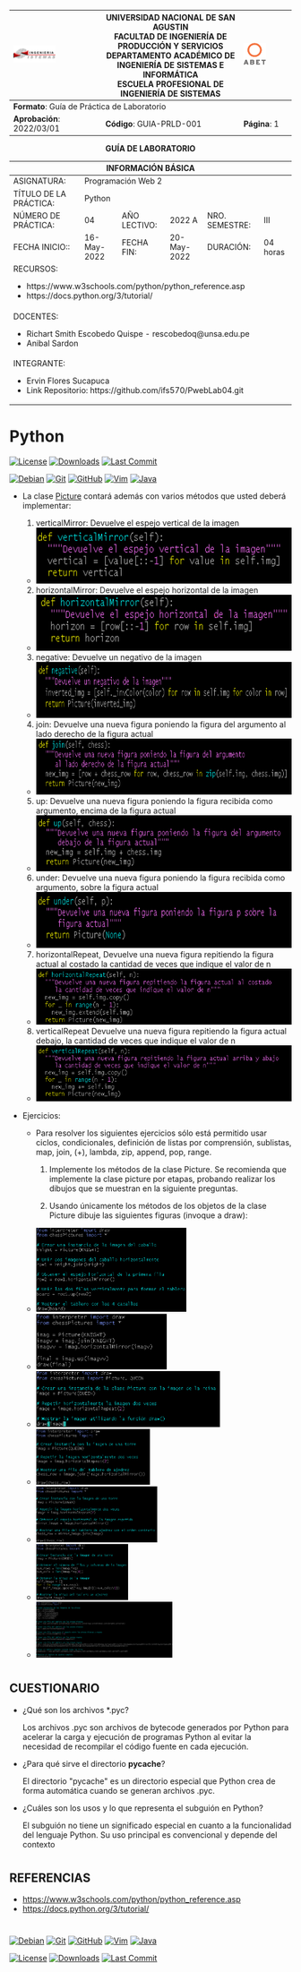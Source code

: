 <div align="center">
<table>
    <theader>
        <tr>
            <td><img src="https://github.com/rescobedoq/pw2/blob/main/epis.png?raw=true" alt="EPIS" style="width:50%; height:auto"/></td>
            <th>
                <span style="font-weight:bold;">UNIVERSIDAD NACIONAL DE SAN AGUSTIN</span><br />
                <span style="font-weight:bold;">FACULTAD DE INGENIERÍA DE PRODUCCIÓN Y SERVICIOS</span><br />
                <span style="font-weight:bold;">DEPARTAMENTO ACADÉMICO DE INGENIERÍA DE SISTEMAS E INFORMÁTICA</span><br />
                <span style="font-weight:bold;">ESCUELA PROFESIONAL DE INGENIERÍA DE SISTEMAS</span>
            </th>
            <td><img src="https://github.com/rescobedoq/pw2/blob/main/abet.png?raw=true" alt="ABET" style="width:50%; height:auto"/></td>
        </tr>
    </theader>
    <tbody>
        <tr><td colspan="3"><span style="font-weight:bold;">Formato</span>: Guía de Práctica de Laboratorio</td></tr>
        <tr><td><span style="font-weight:bold;">Aprobación</span>:  2022/03/01</td><td><span style="font-weight:bold;">Código</span>: GUIA-PRLD-001</td><td><span style="font-weight:bold;">Página</span>: 1</td></tr>
    </tbody>
</table>
</div>

<div align="center">
<span style="font-weight:bold;">GUÍA DE LABORATORIO</span><br />
</div>


<table>
<theader>
<tr><th colspan="6">INFORMACIÓN BÁSICA</th></tr>
</theader>
<tbody>
<tr><td>ASIGNATURA:</td><td colspan="5">Programación Web 2</td></tr>
<tr><td>TÍTULO DE LA PRÁCTICA:</td><td colspan="5">Python</td></tr>
<tr>
<td>NÚMERO DE PRÁCTICA:</td><td>04</td><td>AÑO LECTIVO:</td><td>2022 A</td><td>NRO. SEMESTRE:</td><td>III</td>
</tr>
<tr>
<td>FECHA INICIO::</td><td>16-May-2022</td><td>FECHA FIN:</td><td>20-May-2022</td><td>DURACIÓN:</td><td>04 horas</td>
</tr>
<tr><td colspan="6">RECURSOS:
    <ul>
        <li>https://www.w3schools.com/python/python_reference.asp</li>
        <li>https://docs.python.org/3/tutorial/</li>
    </ul>
</td>
</<tr>
<tr><td colspan="6">DOCENTES:
<ul>
<li>Richart Smith Escobedo Quispe - rescobedoq@unsa.edu.pe</li>
<li>Anibal Sardon </li>
</ul>
<tr><td colspan="6">INTEGRANTE:
<ul>
<li>Ervin Flores Sucapuca</li>
<li>Link Repositorio: https://github.com/ifs570/PwebLab04.git</li>
</ul>
</td>
</<tr>
</tdbody>
</table>

# Python

[![License][license]][license-file]
[![Downloads][downloads]][releases]
[![Last Commit][last-commit]][releases]

[![Debian][Debian]][debian-site]
[![Git][Git]][git-site]
[![GitHub][GitHub]][github-site]
[![Vim][Vim]][vim-site]
[![Java][Java]][java-site]



-   La clase [Picture](Tarea-del-Ajedrez/picture.py) contará además con varios métodos que usted deberá implementar:
    1.  verticalMirror: Devuelve el espejo vertical de la imagen

     <ul>
	     <li><img src="verticalMirror.PNG" alt="image_1" style witdh="150"; height="100"/></li>
	</ul>

    2.  horizontalMirror: Devuelve el espejo horizontal de la imagen
    
     <ul>
	     <li><img src="horizontalMirror.PNG" alt="image_1" style witdh="150"; height="100"/></li>
	</ul>
    
    3.  negative: Devuelve un negativo de la imagen
    
     <ul>
	     <li><img src="negative.PNG" alt="image_1" style witdh="150"; height="100"/></li>
	</ul>
    
    4.  join: Devuelve una nueva figura poniendo la figura del argumento al lado derecho de la figura actual
    
     <ul>
	     <li><img src="join.PNG" alt="image_1" style witdh="150"; height="100"/></li>
	</ul>
    
    5.  up: Devuelve una nueva figura poniendo la figura recibida como argumento, encima de la figura actual
    
     <ul>
	     <li><img src="up.PNG" alt="image_1" style witdh="150"; height="100"/></li>
	</ul>
    
    6.  under: Devuelve una nueva figura poniendo la figura recibida como argumento, sobre la figura actual
    
     <ul>
	     <li><img src="under.PNG" alt="image_1" style witdh="150"; height="100"/></li>
	</ul>
    
    7.  horizontalRepeat, Devuelve una nueva figura repitiendo la figura actual al costado la cantidad de veces que indique el valor de n
    
     <ul>
	     <li><img src="horizontalRepeat.PNG" alt="image_1" style witdh="150"; height="100"/></li>
	</ul>

    8.  verticalRepeat Devuelve una nueva figura repitiendo la figura actual debajo, la cantidad de veces que indique el valor de n

     <ul>
	     <li><img src="verticalrepeat.PNG" alt="image_1" style witdh="150"; height="100"/></li>
	</ul>


-   Ejercicios:

    -   Para resolver los siguientes ejercicios sólo está permitido usar ciclos, condicionales, definición de listas por comprensión, sublistas, map, join, (+), lambda, zip, append, pop, range.

        1.  Implemente los métodos de la clase Picture. Se recomienda que implemente la clase picture por etapas, probando realizar los dibujos que se muestran en la siguiente preguntas.
        2.  Usando únicamente los métodos de los objetos de la clase Picture dibuje las siguientes figuras (invoque a draw):


            <ul>
	     <li><img src="ejercicio2a.PNG" alt="image_1" style witdh="200"; height="150"/></li>
	    </ul>

  
        <ul>
	     <li><img src="ejercicio2b.PNG" alt="image_1" style witdh="150"; height="100"/></li>
	    </ul>


           

        <ul>
	     <li><img src="ejercicio2c.PNG" alt="image_1" style witdh="150"; height="100"/></li>
	    </ul>
            
            
        

        <ul>
	     <li><img src="ejercicio2d.PNG" alt="image_1" style witdh="150"; height="100"/></li>
	    </ul>
            
            
         

        <ul>
	     <li><img src="ejercicio2e.PNG" alt="image_1" style witdh="150"; height="100"/></li>
	    </ul>
            
            
           

        <ul>
	     <li><img src="ejercicio2f.PNG" alt="image_1" style witdh="150"; height="100"/></li>
	    </ul>
            
            
          

        <ul>
	     <li><img src="ejercicio2g.PNG" alt="image_1" style witdh="150"; height="100"/></li>
	    </ul>
#

## CUESTIONARIO
-   ¿Qué son los archivos *.pyc?

    Los archivos .pyc son archivos de bytecode generados por Python para acelerar la carga y ejecución de programas Python al evitar la necesidad de recompilar el código fuente en cada ejecución.

-   ¿Para qué sirve el directorio __pycache__?

    El directorio "pycache" es un directorio especial que Python crea de forma automática cuando se generan archivos .pyc. 

-   ¿Cuáles son los usos y lo que representa el subguión en Python?

    El subguión no tiene un significado especial en cuanto a la funcionalidad del lenguaje Python. Su uso principal es convencional y depende del contexto


#

## REFERENCIAS
-   https://www.w3schools.com/python/python_reference.asp
-   https://docs.python.org/3/tutorial/

#

[license]: https://img.shields.io/github/license/rescobedoq/pw2?label=rescobedoq
[license-file]: https://github.com/rescobedoq/pw2/blob/main/LICENSE

[downloads]: https://img.shields.io/github/downloads/rescobedoq/pw2/total?label=Downloads
[releases]: https://github.com/rescobedoq/pw2/releases/

[last-commit]: https://img.shields.io/github/last-commit/rescobedoq/pw2?label=Last%20Commit

[Debian]: https://img.shields.io/badge/Debian-D70A53?style=for-the-badge&logo=debian&logoColor=white
[debian-site]: https://www.debian.org/index.es.html

[Git]: https://img.shields.io/badge/git-%23F05033.svg?style=for-the-badge&logo=git&logoColor=white
[git-site]: https://git-scm.com/

[GitHub]: https://img.shields.io/badge/github-%23121011.svg?style=for-the-badge&logo=github&logoColor=white
[github-site]: https://github.com/

[Vim]: https://img.shields.io/badge/VIM-%2311AB00.svg?style=for-the-badge&logo=vim&logoColor=white
[vim-site]: https://www.vim.org/

[Java]: https://img.shields.io/badge/java-%23ED8B00.svg?style=for-the-badge&logo=java&logoColor=white
[java-site]: https://docs.oracle.com/javase/tutorial/


[![Debian][Debian]][debian-site]
[![Git][Git]][git-site]
[![GitHub][GitHub]][github-site]
[![Vim][Vim]][vim-site]
[![Java][Java]][java-site]


[![License][license]][license-file]
[![Downloads][downloads]][releases]
[![Last Commit][last-commit]][releases]
